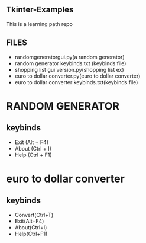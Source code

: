 ## Tkinter-Examples

<p> This is a learning path repo </p>

## FILES
 <ul>
  <li> randomgeneratorgui.py(a random generator) </li>
  <li> random generator keybinds.txt (keybinds file) </li>
  <li> shopping list gui version.py(shopping list ex) </li>
  <li> euro to dollar converter.py(euro to dollar converter) </li>
  <li> euro to dollar converter keybinds.txt(keybinds file) </li>
 </ul>


# RANDOM GENERATOR 

## keybinds
<ul>
 <li> Exit (Alt + F4) </li>
 <li> About (Ctrl + I) </li>
 <li> Help (Ctrl + F1) </li>
</ul>


# euro to dollar converter 

## keybinds
<ul>
 <li> Convert(Ctrl+T) </li>
 <li> Exit(Alt+F4) </li>
 <li> About(Ctrl+I) </li>
 <li> Help(Ctrl+F1) </li>
</ul>
